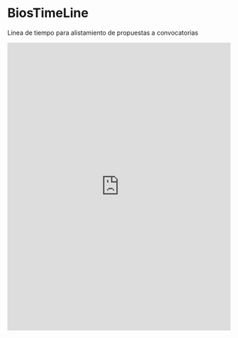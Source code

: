 # BiosTimeLine

Linea de tiempo para alistamiento de propuestas a convocatorias
<iframe src='https://cdn.knightlab.com/libs/timeline3/latest/embed/index.html?source=16NeTOaTkBOX1H0xlSPFotpTnwxbgjZrZNpo_RY_44J8&font=Default&lang=es&hash_bookmark=true&initial_zoom=1&height=650' width='100%' height='650' frameborder='0'></iframe>
